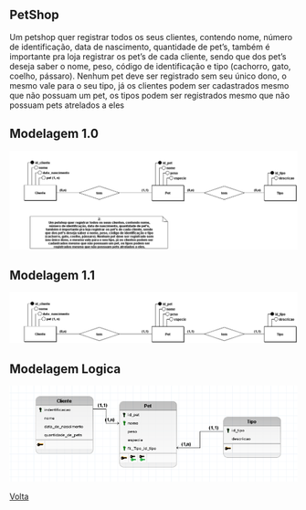 ## PetShop

Um petshop quer registrar todos os seus clientes, contendo nome,
número de identificação, data de nascimento, quantidade de pet’s,
também é importante pra loja registrar os pet’s de cada cliente, sendo
que dos pet’s deseja saber o nome, peso, código de identificação e tipo
(cachorro, gato, coelho, pássaro). Nenhum pet deve ser registrado sem
seu único dono, o mesmo vale para o seu tipo, já os clientes podem ser
cadastrados mesmo que não possuam um pet, os tipos podem ser
registrados mesmo que não possuam pets atrelados a eles

## Modelagem 1.0

![petshop](./atividade02.png)

## Modelagem 1.1
![petshop](./petshop1.1.png)

## Modelagem Logica

![petshop](./PetshopL.png)

[Volta](../../README.md)

